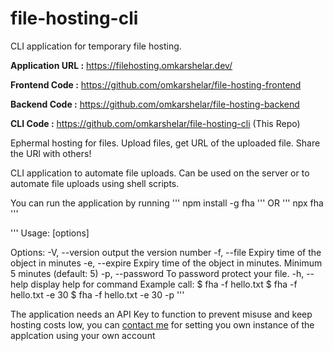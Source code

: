 # file-hosting-cli
CLI application for temporary file hosting.


**Application URL :** https://filehosting.omkarshelar.dev/

**Frontend Code :** https://github.com/omkarshelar/file-hosting-frontend

**Backend Code :** https://github.com/omkarshelar/file-hosting-backend

**CLI Code :** https://github.com/omkarshelar/file-hosting-cli (This Repo)

Ephermal hosting for files. Upload files, get URL of the uploaded file. Share the URl with others!

CLI application to automate file uploads. Can be used on the server or to automate file uploads using shell scripts.


You can run the application by running
'''
npm install -g fha
'''
OR
'''
npx fha
'''

'''
Usage:  [options]

Options:
  -V, --version                  output the version number
  -f, --file <path-to-file>      Expiry time of the object in minutes
  -e, --expire <expire-minutes>  Expiry time of the object in minutes. Minimum
                                 5 minutes (default: 5)
  -p, --password                 To password protect your file.
  -h, --help                     display help for command
Example call:
$ fha -f hello.txt
$ fha -f hello.txt -e 30
$ fha -f hello.txt -e 30 -p
'''

The application needs an API Key to function to prevent misuse and keep hosting costs low, you can [contact me](https://omkarshelar.dev) for setting you own instance of the applcation using your own account
